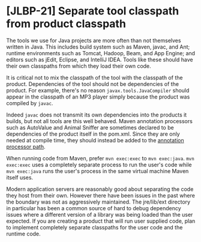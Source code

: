 # [JLBP-21] Separate tool classpath from product classpath

The tools we use for Java projects are more often than not themselves
written in Java. This includes build system such as Maven, javac, and Ant;
runtime environments such as Tomcat, Hadoop, Beam, and App Engine; and editors
such as jEdit, Eclipse, and IntelliJ IDEA. Tools like these should
have their own classpaths from which they load their own code.

It is critical not to mix the classpath of the tool with the classpath of the product.
Dependencies of the tool should not be dependencies of the product.
For example, there's no reason `javax.tools.JavaCompiler` should appear in the
classpath of an MP3 player simply because the product was compiled by `javac`.

Indeed `javac` does not transmit its own dependencies into the products
it builds, but not all tools are this well behaved. Maven annotation processors
such as AutoValue and Animal Sniffer are sometimes declared to be dependencies
of the product itself in the pom.xml. Since they are only needed at
compile time, they should instead be added to the [annotation processor 
path](https://maven.apache.org/plugins/maven-compiler-plugin/compile-mojo.html#annotationProcessorPaths ).

When running code from Maven, prefer `mvn exec:exec` to `mvn exec:java`.
`mvn exec:exec` uses a completely separate process to run the user's
code while `mvn exec:java` runs the user's process in the same virtual machine
Maven itself uses.

Modern application servers are reasonably good about separating the code they host
from their own. However there have been issues in the past where the boundary
was not as aggressively maintained. The jre/lib/ext directory in particular
has been a common source of hard to debug dependency issues where a different
version of a library was being loaded than the user expected. If you are
creating a product that will run user supplied code, plan to implement
completely separate classpaths for the user code and the runtime code.
